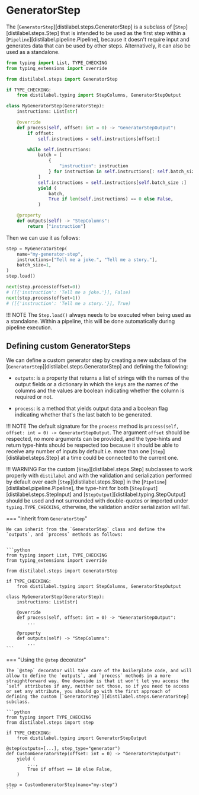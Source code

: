 # GeneratorStep

The [`GeneratorStep`][distilabel.steps.GeneratorStep] is a subclass of [`Step`][distilabel.steps.Step] that is intended to be used as the first step within a [`Pipeline`][distilabel.pipeline.Pipeline], because it doesn't require input and generates data that can be used by other steps. Alternatively, it can also be used as a standalone.

```python
from typing import List, TYPE_CHECKING
from typing_extensions import override

from distilabel.steps import GeneratorStep

if TYPE_CHECKING:
    from distilabel.typing import StepColumns, GeneratorStepOutput

class MyGeneratorStep(GeneratorStep):
    instructions: List[str]

    @override
    def process(self, offset: int = 0) -> "GeneratorStepOutput":
        if offset:
            self.instructions = self.instructions[offset:]

        while self.instructions:
            batch = [
                {
                    "instruction": instruction
                } for instruction in self.instructions[: self.batch_size]
            ]
            self.instructions = self.instructions[self.batch_size :]
            yield (
                batch,
                True if len(self.instructions) == 0 else False,
            )

    @property
    def outputs(self) -> "StepColumns":
        return ["instruction"]
```

Then we can use it as follows:

```python
step = MyGeneratorStep(
    name="my-generator-step",
    instructions=["Tell me a joke.", "Tell me a story."],
    batch_size=1,
)
step.load()

next(step.process(offset=0))
# ([{'instruction': 'Tell me a joke.'}], False)
next(step.process(offset=1))
# ([{'instruction': 'Tell me a story.'}], True)
```

!!! NOTE
    The `Step.load()` always needs to be executed when being used as a standalone. Within a pipeline, this will be done automatically during pipeline execution.

## Defining custom GeneratorSteps

We can define a custom generator step by creating a new subclass of the [`GeneratorStep`][distilabel.steps.GeneratorStep] and defining the following:

- `outputs`: is a property that returns a list of strings with the names of the output fields or a dictionary in which the keys are the names of the columns and the values are boolean indicating whether the column is required or not.

- `process`: is a method that yields output data and a boolean flag indicating whether that's the last batch to be generated.

!!! NOTE
    The default signature for the `process` method is `process(self, offset: int = 0) -> GeneratorStepOutput`. The argument `offset` should be respected, no more arguments can be provided, and the type-hints and return type-hints should be respected too because it should be able to receive any number of inputs by default i.e. more than one [`Step`][distilabel.steps.Step] at a time could be connected to the current one.

!!! WARNING
    For the custom [`Step`][distilabel.steps.Step] subclasses to work properly with `distilabel` and with the validation and serialization performed by default over each [`Step`][distilabel.steps.Step] in the [`Pipeline`][distilabel.pipeline.Pipeline], the type-hint for both [`StepInput`][distilabel.steps.StepInput] and [`StepOutput`][distilabel.typing.StepOutput] should be used and not surrounded with double-quotes or imported under `typing.TYPE_CHECKING`, otherwise, the validation and/or serialization will fail.

=== "Inherit from `GeneratorStep`"

    We can inherit from the `GeneratorStep` class and define the `outputs`, and `process` methods as follows:


    ```python
    from typing import List, TYPE_CHECKING
    from typing_extensions import override

    from distilabel.steps import GeneratorStep

    if TYPE_CHECKING:
        from distilabel.typing import StepColumns, GeneratorStepOutput

    class MyGeneratorStep(GeneratorStep):
        instructions: List[str]

        @override
        def process(self, offset: int = 0) -> "GeneratorStepOutput":
            ...

        @property
        def outputs(self) -> "StepColumns":
            ...
    ```

=== "Using the `@step` decorator"

    The `@step` decorator will take care of the boilerplate code, and will allow to define the `outputs`, and `process` methods in a more straightforward way. One downside is that it won't let you access the `self` attributes if any, neither set those, so if you need to access or set any attribute, you should go with the first approach of defining the custom [`GeneratorStep`][distilabel.steps.GeneratorStep] subclass.

    ```python
    from typing import TYPE_CHECKING
    from distilabel.steps import step

    if TYPE_CHECKING:
        from distilabel.typing import GeneratorStepOutput

    @step(outputs=[...], step_type="generator")
    def CustomGeneratorStep(offset: int = 0) -> "GeneratorStepOutput":
        yield (
            ...,
            True if offset == 10 else False,
        )

    step = CustomGeneratorStep(name="my-step")
    ```
